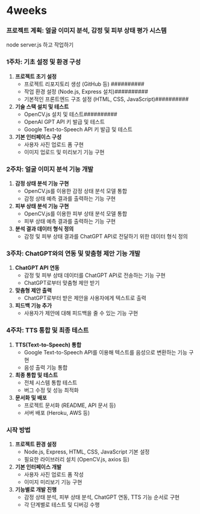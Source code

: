 # 4weeks
### 프로젝트 계획: 얼굴 이미지 분석, 감정 및 피부 상태 평가 시스템

node server.js 하고  작업하기

### 1주차: 기초 설정 및 환경 구성

1. **프로젝트 초기 설정**
    - 프로젝트 리포지토리 생성 (GitHub 등)   ##########
    - 작업 환경 설정 (Node.js, Express 설치)##########
    - 기본적인 프론트엔드 구조 설정 (HTML, CSS, JavaScript)##########
2. **기술 스택 설치 및 테스트**
    - OpenCV.js 설치 및 테스트##########
    - OpenAI GPT API 키 발급 및 테스트
    - Google Text-to-Speech API 키 발급 및 테스트
3. **기본 인터페이스 구성**
    - 사용자 사진 업로드 폼 구현
    - 이미지 업로드 및 미리보기 기능 구현

### 2주차: 얼굴 이미지 분석 기능 개발

1. **감정 상태 분석 기능 구현**
    - OpenCV.js를 이용한 감정 상태 분석 모델 통합
    - 감정 상태 예측 결과를 출력하는 기능 구현
2. **피부 상태 분석 기능 구현**
    - OpenCV.js를 이용한 피부 상태 분석 모델 통합
    - 피부 상태 예측 결과를 출력하는 기능 구현
3. **분석 결과 데이터 형식 정의**
    - 감정 및 피부 상태 결과를 ChatGPT API로 전달하기 위한 데이터 형식 정의

### 3주차: ChatGPT와의 연동 및 맞춤형 제안 기능 개발

1. **ChatGPT API 연동**
    - 감정 및 피부 상태 데이터를 ChatGPT API로 전송하는 기능 구현
    - ChatGPT로부터 맞춤형 제안 받기
2. **맞춤형 제안 출력**
    - ChatGPT로부터 받은 제안을 사용자에게 텍스트로 출력
3. **피드백 기능 추가**
    - 사용자가 제안에 대해 피드백을 줄 수 있는 기능 구현

### 4주차: TTS 통합 및 최종 테스트

1. **TTS(Text-to-Speech) 통합**
    - Google Text-to-Speech API를 이용해 텍스트를 음성으로 변환하는 기능 구현
    - 음성 출력 기능 통합
2. **최종 통합 및 테스트**
    - 전체 시스템 통합 테스트
    - 버그 수정 및 성능 최적화
3. **문서화 및 배포**
    - 프로젝트 문서화 (README, API 문서 등)
    - 서버 배포 (Heroku, AWS 등)

### 시작 방법

1. **프로젝트 환경 설정**
    - Node.js, Express, HTML, CSS, JavaScript 기본 설정
    - 필요한 라이브러리 설치 (OpenCV.js, axios 등)
2. **기본 인터페이스 개발**
    - 사용자 사진 업로드 폼 작성
    - 이미지 미리보기 기능 구현
3. **기능별로 개발 진행**
    - 감정 상태 분석, 피부 상태 분석, ChatGPT 연동, TTS 기능 순서로 구현
    - 각 단계별로 테스트 및 디버깅 수행